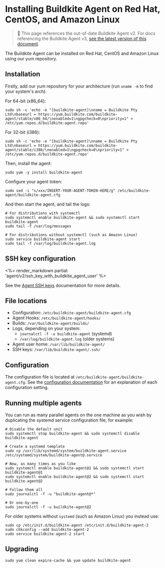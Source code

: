 # Installing Buildkite Agent on Red Hat, CentOS, and Amazon Linux

> 🚧 This page references the out-of-date Buildkite Agent v2.
> For docs referencing the Buildkite Agent v3, <a href="/docs/agent/v3/redhat">see the latest version of this document</a>.

The Buildkite Agent can be installed on Red Hat, CentOS and Amazon Linux using our yum repository.

## Installation

Firstly, add our yum repository for your architecture (run `uname -m` to find your system's arch).

For 64-bit (x86_64):

```shell
sudo sh -c 'echo -e "[buildkite-agent]\nname = Buildkite Pty Ltd\nbaseurl = https://yum.buildkite.com/buildkite-agent/stable/x86_64/\nenabled=1\ngpgcheck=0\npriority=1" > /etc/yum.repos.d/buildkite-agent.repo'
```

For 32-bit (i386):

```shell
sudo sh -c 'echo -e "[buildkite-agent]\nname = Buildkite Pty Ltd\nbaseurl = https://yum.buildkite.com/buildkite-agent/stable/i386/\nenabled=1\ngpgcheck=0\npriority=1" > /etc/yum.repos.d/buildkite-agent.repo'
```

Then, install the agent:

```shell
sudo yum -y install buildkite-agent
```

Configure your agent token:

```shell
sudo sed -i "s/xxx/INSERT-YOUR-AGENT-TOKEN-HERE/g" /etc/buildkite-agent/buildkite-agent.cfg
```

And then start the agent, and tail the logs:

```shell
# For distributions with systemctl
sudo systemctl enable buildkite-agent && sudo systemctl start buildkite-agent
sudo tail -f /var/log/messages

# For distributions without systemctl (such as Amazon Linux)
sudo service buildkite-agent start
sudo tail -f /var/log/buildkite-agent.log
```

## SSH key configuration

<%= render_markdown partial: 'agent/v2/ssh_key_with_buildkite_agent_user' %>

See the [Agent SSH keys](/docs/agent/v2/ssh-keys) documentation for more details.

## File locations

* Configuration: `/etc/buildkite-agent/buildkite-agent.cfg`
* Agent Hooks: `/etc/buildkite-agent/hooks/`
* Builds: `/var/buildkite-agent/builds/`
* Logs, depending on your system:
  - `journalctl -f -u buildkite-agent` (systemd)
  - `/var/log/buildkite-agent.log` (older systems)
* Agent user home: `/var/lib/buildkite-agent/`
* SSH keys: `/var/lib/buildkite-agent/.ssh/`

## Configuration

The configuration file is located at `/etc/buildkite-agent/buildkite-agent.cfg`. See the [configuration documentation](/docs/agent/v2/configuration) for an explanation of each configuration setting.

## Running multiple agents

You can run as many parallel agents on the one machine as you wish by duplicating the systemd service configuration file, for example:

```shell
# Disable the default unit
sudo systemctl stop buildkite-agent && sudo systemctl disable buildkite-agent

# Create a systemd template
sudo cp /usr/lib/systemd/system/buildkite-agent.service /etc/systemd/system/buildkite-agent@.service

# Now, as many times as you like
sudo systemctl enable buildkite-agent@1 && sudo systemctl start buildkite-agent@1
sudo systemctl enable buildkite-agent@2 && sudo systemctl start buildkite-agent@2

# Follow them all
sudo journalctl -f -u "buildkite-agent@*"

# Or one-by-one
sudo journalctl -f -u buildkite-agent@2
```

For older systems without `systemd` (such as Amazon Linux) you instead use:

```shell
sudo cp /etc/init.d/buildkite-agent /etc/init.d/buildkite-agent-2
sudo chkconfig --add buildkite-agent-2
sudo service buildkite-agent-2 start
```

## Upgrading

```shell
sudo yum clean expire-cache && yum update buildkite-agent
```
